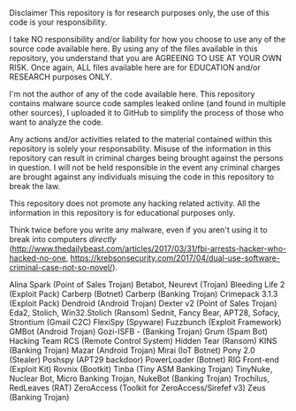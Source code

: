 
Disclaimer
This repository is for research purposes only, the use of this code is your responsibility.

I take NO responsibility and/or liability for how you choose to use any of the source code available here. By using any of the files available in this repository, you understand that you are AGREEING TO USE AT YOUR OWN RISK. Once again, ALL files available here are for EDUCATION and/or RESEARCH purposes ONLY.

I'm not the author of any of the code available here. This repository contains malware source code samples leaked online (and found in multiple other sources), I uploaded it to GitHub to simplify the process of those who want to analyze the code.

Any actions and/or activities related to the material contained within this repository is solely your responsability. Misuse of the information in this repository can result in criminal charges being brought against the persons in question. I will not be held responsible in the event any criminal charges are brought against any individuals misuing the code in this repository to break the law.

This repository does not promote any hacking related activity. All the information in this repository is for educational purposes only.

Think twice before you write any malware, even if you aren't using it to break into computers *directly* (http://www.thedailybeast.com/articles/2017/03/31/fbi-arrests-hacker-who-hacked-no-one, https://krebsonsecurity.com/2017/04/dual-use-software-criminal-case-not-so-novel/).

Alina Spark (Point of Sales Trojan)
Betabot, Neurevt (Trojan)
Bleeding Life 2 (Exploit Pack)
Carberp (Botnet)
Carberp (Banking Trojan)
Crimepack 3.1.3 (Exploit Pack)
Dendroid (Android Trojan)
Dexter v2 (Point of Sales Trojan)
Eda2, Stolich, Win32.Stolich (Ransom)
Sednit, Fancy Bear, APT28, Sofacy, Strontium (Gmail C2C)
FlexiSpy (Spyware)
Fuzzbunch (Exploit Framework)
GMBot (Android Trojan)
Gozi-ISFB - (Banking Trojan)
Grum (Spam Bot)
Hacking Team RCS (Remote Control System)
Hidden Tear (Ransom)
KINS (Banking Trojan)
Mazar (Android Trojan)
Mirai (IoT Botnet)
Pony 2.0 (Stealer)
Poshspy (APT29 backdoor)
PowerLoader (Botnet)
RIG Front-end (Exploit Kit)
Rovnix (Bootkit)
Tinba (Tiny ASM Banking Trojan)
TinyNuke, Nuclear Bot, Micro Banking Trojan, NukeBot (Banking Trojan)
Trochilus, RedLeaves (RAT)
ZeroAccess (Toolkit for ZeroAccess/Sirefef v3)
Zeus (Banking Trojan)
